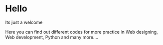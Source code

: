 # Hello
Its just a welcome

Here you can find out different codes for more practice in Web designing, Web development, Python and many more....
